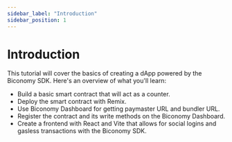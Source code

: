 ```yaml
---
sidebar_label: "Introduction"
sidebar_position: 1
---
```


# Introduction

This tutorial will cover the basics of creating a dApp powered by the Biconomy
SDK. Here's an overview of what you'll learn:

-   Build a basic smart contract that will act as a counter.
-   Deploy the smart contract with Remix.
-   Use Biconomy Dashboard for getting paymaster URL and bundler URL.
-   Register the contract and its write methods on the Biconomy Dashboard.
-   Create a frontend with React and Vite that allows for social logins and
    gasless transactions with the Biconomy SDK.

